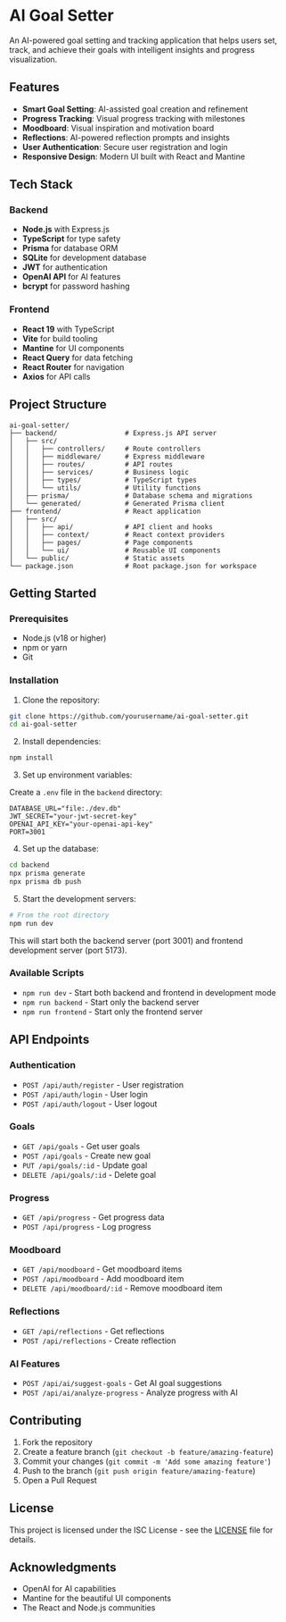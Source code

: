 # AI Goal Setter

An AI-powered goal setting and tracking application that helps users set, track, and achieve their goals with intelligent insights and progress visualization.

## Features

- **Smart Goal Setting**: AI-assisted goal creation and refinement
- **Progress Tracking**: Visual progress tracking with milestones
- **Moodboard**: Visual inspiration and motivation board
- **Reflections**: AI-powered reflection prompts and insights
- **User Authentication**: Secure user registration and login
- **Responsive Design**: Modern UI built with React and Mantine

## Tech Stack

### Backend
- **Node.js** with Express.js
- **TypeScript** for type safety
- **Prisma** for database ORM
- **SQLite** for development database
- **JWT** for authentication
- **OpenAI API** for AI features
- **bcrypt** for password hashing

### Frontend
- **React 19** with TypeScript
- **Vite** for build tooling
- **Mantine** for UI components
- **React Query** for data fetching
- **React Router** for navigation
- **Axios** for API calls

## Project Structure

```
ai-goal-setter/
├── backend/                 # Express.js API server
│   ├── src/
│   │   ├── controllers/     # Route controllers
│   │   ├── middleware/      # Express middleware
│   │   ├── routes/          # API routes
│   │   ├── services/        # Business logic
│   │   ├── types/           # TypeScript types
│   │   └── utils/           # Utility functions
│   ├── prisma/              # Database schema and migrations
│   └── generated/           # Generated Prisma client
├── frontend/                # React application
│   ├── src/
│   │   ├── api/             # API client and hooks
│   │   ├── context/         # React context providers
│   │   ├── pages/           # Page components
│   │   └── ui/              # Reusable UI components
│   └── public/              # Static assets
└── package.json             # Root package.json for workspace
```

## Getting Started

### Prerequisites

- Node.js (v18 or higher)
- npm or yarn
- Git

### Installation

1. Clone the repository:
```bash
git clone https://github.com/yourusername/ai-goal-setter.git
cd ai-goal-setter
```

2. Install dependencies:
```bash
npm install
```

3. Set up environment variables:

Create a `.env` file in the `backend` directory:
```env
DATABASE_URL="file:./dev.db"
JWT_SECRET="your-jwt-secret-key"
OPENAI_API_KEY="your-openai-api-key"
PORT=3001
```

4. Set up the database:
```bash
cd backend
npx prisma generate
npx prisma db push
```

5. Start the development servers:
```bash
# From the root directory
npm run dev
```

This will start both the backend server (port 3001) and frontend development server (port 5173).

### Available Scripts

- `npm run dev` - Start both backend and frontend in development mode
- `npm run backend` - Start only the backend server
- `npm run frontend` - Start only the frontend server

## API Endpoints

### Authentication
- `POST /api/auth/register` - User registration
- `POST /api/auth/login` - User login
- `POST /api/auth/logout` - User logout

### Goals
- `GET /api/goals` - Get user goals
- `POST /api/goals` - Create new goal
- `PUT /api/goals/:id` - Update goal
- `DELETE /api/goals/:id` - Delete goal

### Progress
- `GET /api/progress` - Get progress data
- `POST /api/progress` - Log progress

### Moodboard
- `GET /api/moodboard` - Get moodboard items
- `POST /api/moodboard` - Add moodboard item
- `DELETE /api/moodboard/:id` - Remove moodboard item

### Reflections
- `GET /api/reflections` - Get reflections
- `POST /api/reflections` - Create reflection

### AI Features
- `POST /api/ai/suggest-goals` - Get AI goal suggestions
- `POST /api/ai/analyze-progress` - Analyze progress with AI

## Contributing

1. Fork the repository
2. Create a feature branch (`git checkout -b feature/amazing-feature`)
3. Commit your changes (`git commit -m 'Add some amazing feature'`)
4. Push to the branch (`git push origin feature/amazing-feature`)
5. Open a Pull Request

## License

This project is licensed under the ISC License - see the [LICENSE](LICENSE) file for details.

## Acknowledgments

- OpenAI for AI capabilities
- Mantine for the beautiful UI components
- The React and Node.js communities
